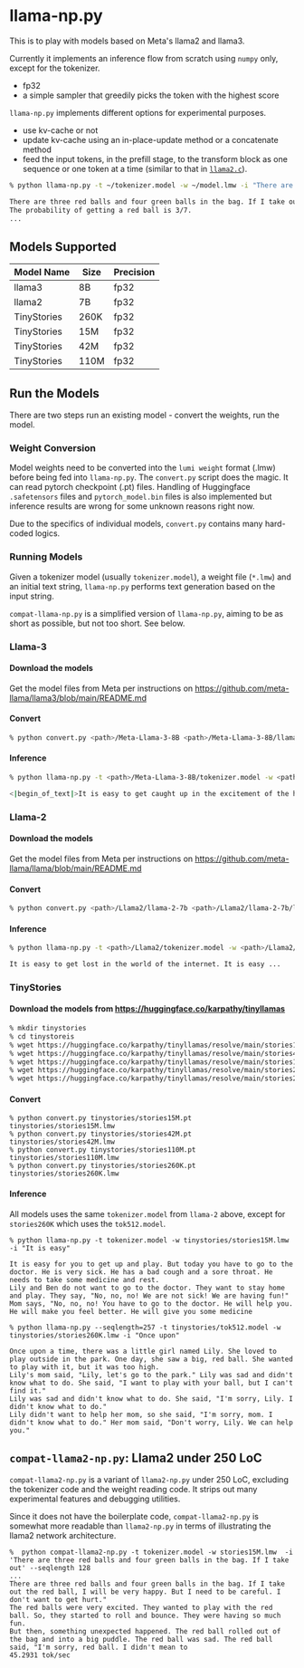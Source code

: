 # llama-np.py

This is to play with models based on Meta's llama2 and llama3.

Currently it implements an inference flow from scratch using `numpy` only, except for the tokenizer.

- fp32
- a simple sampler that greedily picks the token with the highest score

`llama-np.py` implements different options for experimental purposes.  

- use kv-cache or not 
- update kv-cache using an in-place-update method or a concatenate method
- feed the input tokens, in the prefill stage, to the transform block as one sequence or one token at a time (similar to that in [`llama2.c`](https://github.com/karpathy/llama2.c)). 


```sh
% python llama-np.py -t ~/tokenizer.model -w ~/model.lmw -i "There are three red balls and four green balls in the bag. If I take out" 

There are three red balls and four green balls in the bag. If I take out one ball at random, what is the probability that it is a red ball?
The probability of getting a red ball is 3/7.
...
```

## Models Supported

| Model Name | Size | Precision |
| ---------- | ---- | ---- |
| llama3     | 8B   | fp32     |
| llama2     | 7B   | fp32     |
| TinyStories  | 260K   | fp32     |
| TinyStories  | 15M   | fp32     |
| TinyStories  | 42M   | fp32     |
| TinyStories  | 110M   | fp32     |


## Run the Models

There are two steps run an existing model - convert the weights, run the model. 

### Weight Conversion
Model weights need to be converted into the `lumi weight` format (.lmw) before being fed into `llama-np.py`. The `convert.py` script does the magic. It can read pytorch checkpoint (.pt) files.  Handling of Huggingface `.safetensors` files and `pytorch_model.bin` files is also implemented but inference results are wrong for some unknown reasons right now.

Due to the specifics of individual models, `convert.py` contains many hard-coded logics.

### Running Models
Given a tokenizer model (usually `tokenizer.model`), a weight file (`*.lmw`) and an initial text string, `llama-np.py` performs text generation based on the input string. 

`compat-llama-np.py` is a simplified version of `llama-np.py`, aiming to be as short as possible, but not too short. See below.

### Llama-3

#### Download the models
Get the model files from Meta per instructions on https://github.com/meta-llama/llama3/blob/main/README.md

#### Convert

```sh
% python convert.py <path>/Meta-Llama-3-8B <path>/Meta-Llama-3-8B/llama-3-8b.lmw 
```

#### Inference
```sh
% python llama-np.py -t <path>/Meta-Llama-3-8B/tokenizer.model -w <path>/Meta-Llama-3-8B/llama-3-8b.lmw -i "It is easy"

<|begin_of_text|>It is easy to get caught up in the excitement of the holiday season. The decorations, the ...
```

### Llama-2

#### Download the models
Get the model files from Meta per instructions on https://github.com/meta-llama/llama/blob/main/README.md

#### Convert

```sh
% python convert.py <path>/Llama2/llama-2-7b <path>/Llama2/llama-2-7b/llama-2-7b.lmw 
```

#### Inference
```sh
% python llama-np.py -t <path>/Llama2/tokenizer.model -w <path>/Llama2/llama-2-7b/llama-2-7b.lmw -i "It is easy"

It is easy to get lost in the world of the internet. It is easy ...
```

### TinyStories

#### Download the models from https://huggingface.co/karpathy/tinyllamas

```sh
% mkdir tinystories
% cd tinystoreis
% wget https://huggingface.co/karpathy/tinyllamas/resolve/main/stories15M.pt
% wget https://huggingface.co/karpathy/tinyllamas/resolve/main/stories42M.pt
% wget https://huggingface.co/karpathy/tinyllamas/resolve/main/stories110M.pt
% wget https://huggingface.co/karpathy/tinyllamas/resolve/main/stories260K/stories260K.pt
% wget https://huggingface.co/karpathy/tinyllamas/resolve/main/stories260K/tok512.model
```

#### Convert
```
% python convert.py tinystories/stories15M.pt tinystories/stories15M.lmw
% python convert.py tinystories/stories42M.pt tinystories/stories42M.lmw
% python convert.py tinystories/stories110M.pt tinystories/stories110M.lmw
% python convert.py tinystories/stories260K.pt tinystories/stories260K.lmw
```

#### Inference

All models uses the same `tokenizer.model` from `llama-2` above, except for `stories260K` which uses the `tok512.model`.

```
% python llama-np.py -t tokenizer.model -w tinystories/stories15M.lmw -i "It is easy" 

It is easy for you to get up and play. But today you have to go to the doctor. He is very sick. He has a bad cough and a sore throat. He needs to take some medicine and rest.
Lily and Ben do not want to go to the doctor. They want to stay home and play. They say, "No, no, no! We are not sick! We are having fun!"
Mom says, "No, no, no! You have to go to the doctor. He will help you. He will make you feel better. He will give you some medicine

% python llama-np.py --seqlength=257 -t tinystories/tok512.model -w tinystories/stories260K.lmw -i "Once upon"

Once upon a time, there was a little girl named Lily. She loved to play outside in the park. One day, she saw a big, red ball. She wanted to play with it, but it was too high.
Lily's mom said, "Lily, let's go to the park." Lily was sad and didn't know what to do. She said, "I want to play with your ball, but I can't find it."
Lily was sad and didn't know what to do. She said, "I'm sorry, Lily. I didn't know what to do."
Lily didn't want to help her mom, so she said, "I'm sorry, mom. I didn't know what to do." Her mom said, "Don't worry, Lily. We can help you."
```

## `compat-llama2-np.py`: Llama2 under 250 LoC

`compat-llama2-np.py` is a variant of `llama2-np.py` under 250 LoC, excluding the tokenizer code and the weight reading code. It strips out many experimental features and debugging utilities. 

Since it does not have the boilerplate code, `compat-llama2-np.py` is somewhat more readable than `llama2-np.py` in terms of illustrating the llama2 network architecture. 

```
%  python compat-llama2-np.py -t tokenizer.model -w stories15M.lmw  -i 'There are three red balls and four green balls in the bag. If I take out' --seqlength 128
...
There are three red balls and four green balls in the bag. If I take out the red ball, I will be very happy. But I need to be careful. I don't want to get hurt."
The red balls were very excited. They wanted to play with the red ball. So, they started to roll and bounce. They were having so much fun.
But then, something unexpected happened. The red ball rolled out of the bag and into a big puddle. The red ball was sad. The red ball said, "I'm sorry, red ball. I didn't mean to
45.2931 tok/sec
```


